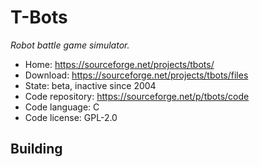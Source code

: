 # T-Bots

_Robot battle game simulator._

- Home: https://sourceforge.net/projects/tbots/
- Download: https://sourceforge.net/projects/tbots/files
- State: beta, inactive since 2004
- Code repository: https://sourceforge.net/p/tbots/code
- Code language: C
- Code license: GPL-2.0

## Building

